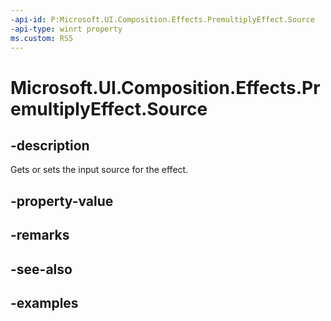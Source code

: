 ```yaml
---
-api-id: P:Microsoft.UI.Composition.Effects.PremultiplyEffect.Source
-api-type: winrt property
ms.custom: RS5
---
```


<!-- Property syntax.
public IGraphicsEffectSource Source { get;  set; }
-->

# Microsoft.UI.Composition.Effects.PremultiplyEffect.Source

## -description
Gets or sets the input source for the effect.

## -property-value

## -remarks

## -see-also

## -examples

